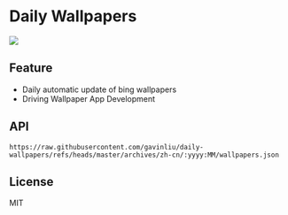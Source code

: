 # Daily Wallpapers
  
![](https://www.bing.com/th?id=OHR.GoremeTurkey_ZH-CN0255739302_UHD.jpg)

## Feature

- Daily automatic update of bing wallpapers
- Driving Wallpaper App Development

## API

```
https://raw.githubusercontent.com/gavinliu/daily-wallpapers/refs/heads/master/archives/zh-cn/:yyyy:MM/wallpapers.json
```

## License

MIT
  